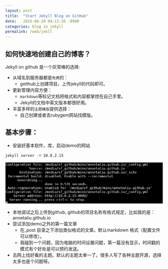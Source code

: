 ```yaml
---
layout: post
title:  "Start Jekyll Blog on GitHub"
date:   2016-06-20 04:11:26 -0900
categories: blog in jekyll
permalink: /web/jekll
---
```

## 如何快速地创建自己的博客？ 
Jekyll on github 是一个灰常棒的选择:

* 从域名到服务器都是`免费`的： 
	* geithub上创建项目，上传jekyll的代码即可。	
* 更新管理内容方便： 
	* `markdown`等标记文档把格式和内容都掌控在自己手里。
	* Jekyll的文档中英文版本都很好用。
* 丰富多样的`主题模版`提供选择：
	* 自己创建或者去rubygem网站找模版。


## 基本步骤：
* 安装好基本软件，库，启动demo的网站

``` bash
jekyll server -H 10.0.2.15
```

![log](/images/jekyll-blog-1-server-start-log.png)

* 本地调试之后上传到github, github的项目名称有格式规定，比如我的是：annetaliu.github.io
* 尝试添加demo之外的第一篇文章
	* 在_post 目录之下添加类似格式的文章。默认markdown 格式（配置文件可以修改）。
	* 我碰到一个问题，因为电脑的时间设置问题，第一篇没有显示，时间戳的模式有个好处是可以预约发送。
* 去网上找好看的主题。默认的主题太单一了。很多人写了各种主题开源，选择太多也是个问题呀。

	
	
